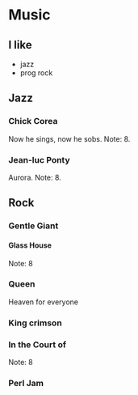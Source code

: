 # Music

## I like

- jazz
- prog rock

## Jazz

### Chick Corea

Now he sings, now he sobs. Note: 8.

### Jean-luc Ponty

Aurora. Note: 8.

## Rock

### Gentle Giant

#### Glass House

Note: 8

### Queen

Heaven for everyone

### King crimson

### In the Court of

Note: 8

### Perl Jam
